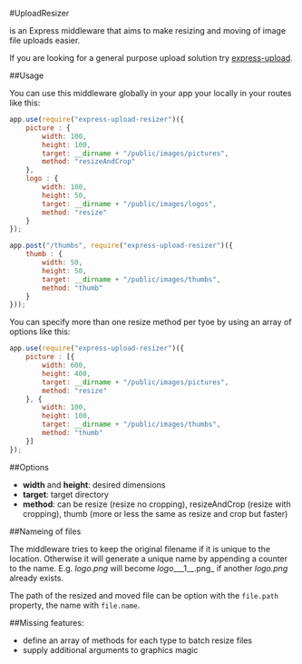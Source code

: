 #UploadResizer

is an Express middleware that aims to make resizing and moving of image file uploads
easier.

If you are looking for a general purpose upload solution try [express-upload](https://github.com/saintedlama/express-upload).

##Usage

You can use this middleware globally in your app your locally in your routes like this:

```javascript
app.use(require("express-upload-resizer")({
    picture : {
        width: 100,
        height: 100,
        target: __dirname + "/public/images/pictures",
        method: "resizeAndCrop"
    },
    logo : {
        width: 100,
        height: 50,
        target: __dirname + "/public/images/logos",
        method: "resize"
    }
});

app.post("/thumbs", require("express-upload-resizer")({
    thumb : {
        width: 50,
        height: 50,
        target: __dirname + "/public/images/thumbs",
        method: "thumb"
    }
}));
```

You can specify more than one resize method per tyoe by using an array of options like this:

```javascript
app.use(require("express-upload-resizer")({
    picture : [{
        width: 600,
        height: 400,
        target: __dirname + "/public/images/pictures",
        method: "resize"
    }, {
        width: 100,
        height: 100,
        target: __dirname + "/public/images/thumbs",
        method: "thumb"
    }]
});
```

##Options

- __width__ and __height__: desired dimensions
- __target__: target directory
- __method__: can be resize (resize no cropping), resizeAndCrop (resize with cropping), thumb (more or less the same as resize and crop but faster)

##Nameing of files

The middleware tries to keep the original filename if it is unique to the location. Otherwise it will generate a unique name by appending a counter to the name. E.g. _logo.png_ will become _logo__\_\_1__.png_ if another _logo.png_ already exists.

The path of the resized and moved file can be option with the `file.path` property, the name with `file.name`.

##Missing features:

- define an array of methods for each type to batch resize files
- supply additional arguments to graphics magic
